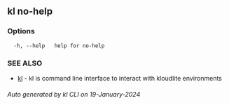 ## kl no-help





### Options

```
  -h, --help   help for no-help
```

### SEE ALSO

* [kl](kl.md)  - kl is command line interface to interact with kloudlite environments

###### Auto generated by kl CLI on 19-January-2024
